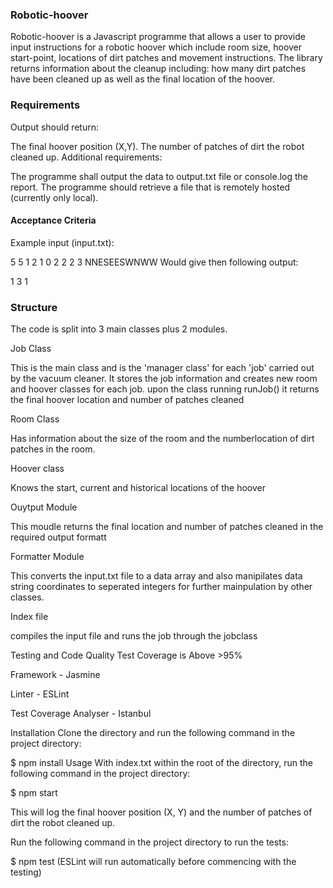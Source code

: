 ### Robotic-hoover
Robotic-hoover is a Javascript programme that allows a user to provide input instructions for a robotic hoover which include room size, hoover start-point, locations of dirt patches and movement instructions. The library returns information about the cleanup including: how many dirt patches have been cleaned up as well as the final location of the hoover.


### Requirements
Output should return:

The final hoover position (X,Y).
The number of patches of dirt the robot cleaned up.
Additional requirements:

The programme shall output the data to output.txt file or console.log the report.
The programme should retrieve a file that is remotely hosted (currently only local).

#### Acceptance Criteria
Example input (input.txt):

5 5
1 2
1 0
2 2
2 3
NNESEESWNWW
Would give then following output:

1 3
1


### Structure
The code is split into 3 main classes plus 2 modules.

Job Class

This is the main class and is the 'manager class' for each 'job' carried out by the vacuum cleaner.
It stores the job information and creates new room and hoover classes for each job. upon the class running runJob() it returns the final hoover location and number of patches cleaned

Room Class

Has information about the size of the room and the numberlocation of dirt patches in the room.

Hoover class

Knows the start, current and historical locations of the hoover

Ouytput Module

This moudle returns the final location and number of patches cleaned in the required output formatt

Formatter Module

This converts the input.txt file to a data array and also manipilates data  string coordinates to seperated integers for further mainpulation by other classes.

Index file

compiles the input file and runs the job through the jobclass


Testing and Code Quality
Test Coverage is Above >95%

Framework - Jasmine

Linter - ESLint

Test Coverage Analyser - Istanbul

Installation
Clone the directory and run the following command in the project directory:

$ npm install
Usage
With index.txt within the root of the directory, run the following command in the project directory:

$ npm start

This will log the final hoover position (X, Y) and the number of patches of dirt the robot cleaned up.

Run the following command in the project directory to run the tests:

$ npm test
(ESLint will run automatically before commencing with the testing)